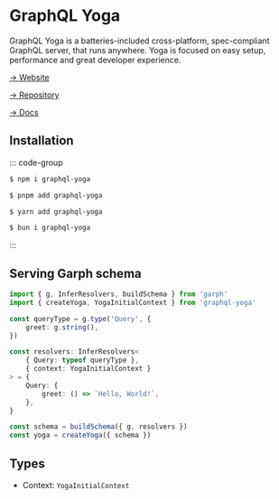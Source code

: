 # GraphQL Yoga

GraphQL Yoga is a batteries-included cross-platform, spec-compliant GraphQL server, that runs anywhere. Yoga is focused on easy setup, performance and great developer experience.

[→ Website](https://the-guild.dev/graphql/yoga-server)

[→ Repository](https://github.com/dotansimha/graphql-yoga)

[→ Docs](https://the-guild.dev/graphql/yoga-server/docs)

## Installation

::: code-group

```sh [npm]
$ npm i graphql-yoga
```

```sh [pnpm]
$ pnpm add graphql-yoga
```

```sh [yarn]
$ yarn add graphql-yoga
```

```sh [bun]
$ bun i graphql-yoga
```

:::

## Serving Garph schema

```ts
import { g, InferResolvers, buildSchema } from 'garph'
import { createYoga, YogaInitialContext } from 'graphql-yoga'

const queryType = g.type('Query', {
    greet: g.string(),
})

const resolvers: InferResolvers<
    { Query: typeof queryType },
    { context: YogaInitialContext }
> = {
    Query: {
        greet: () => `Hello, World!`,
    },
}

const schema = buildSchema({ g, resolvers })
const yoga = createYoga({ schema })
```

## Types

-   Context: `YogaInitialContext`
